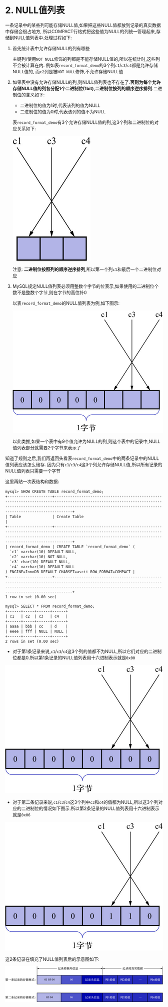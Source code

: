 # 2. NULL值列表

一条记录中的某些列可能存储NULL值,如果把这些NULL值都放到记录的真实数据中存储会很占地方,
所以COMPACT行格式把这些值为NULL的列统一管理起来,存储到NULL值列表中.处理过程如下:

1. 首先统计表中允许存储NULL的列有哪些

    主键列/使用`NOT NULL`修饰的列都是不能存储NULL值的,所以在统计时,这些列不会被计算在内.
    例如表`record_format_demo`的3个列`c1`/`c3`/`c4`都是允许存储NULL值的,
    而`c2`列是被`NOT NULL`修饰,不允许存储NULL值

2. 如果表中没有允许存储NULL的列,则NULL值列表也不存在了.**否则为每个允许存储NULL值的列各分配1个二进制位(1bit),二进制位按列的顺序逆序排列**.二进制位的含义如下:

    - 二进制位的值为1时,代表该列的值为NULL
    - 二进制位的值为0时,代表该列的值不为NULL

    表`record_format_demo`有3个允许存储NULL值的列,这3个列和二进制位的对应关系如下:

    ![允许为NULL的列和二进制位的对应关系](./img/允许为NULL的列和二进制位的对应关系.jpg)

    注意: **二进制位按照列的顺序逆序排列**,所以第一个列`c1`和最后一个二进制位对应

3.  MySQL规定NULL值列表必须用整数个字节的位表示,如果使用的二进制位个数不是整数个字节,则在字节的高位补0

    以表`record_format_demo`的NULL值列表为例,如下图示:

    ![字节高位补0的NULL值列表](./img/字节高位补0的NULL值列表.jpg)

    以此类推,如果一个表中有9个值允许为NULL的列,则这个表中的记录中,NULL值列表部分就需要2个字节来表示了

知道了规则之后,我们再返回头看表`record_format_demo`中的两条记录中的NULL值列表应该怎么储存.
因为只有`c1`/`c3`/`c4`这3个列允许存储NULL值,所以所有记录的NULL值列表只需要一个字节

这里再贴一次表结构和数据:

```
mysql> SHOW CREATE TABLE record_format_demo;
+--------------------+--------------------------------------------------------------------------------------------------------------------------------------------------------------------------------------------------------------------------+
| Table              | Create Table                                                                                                                                                                                                             |
+--------------------+--------------------------------------------------------------------------------------------------------------------------------------------------------------------------------------------------------------------------+
| record_format_demo | CREATE TABLE `record_format_demo` (
  `c1` varchar(10) DEFAULT NULL,
  `c2` varchar(10) NOT NULL,
  `c3` char(10) DEFAULT NULL,
  `c4` varchar(10) DEFAULT NULL
) ENGINE=InnoDB DEFAULT CHARSET=ascii ROW_FORMAT=COMPACT |
+--------------------+--------------------------------------------------------------------------------------------------------------------------------------------------------------------------------------------------------------------------+
1 row in set (0.00 sec)
```

```
mysql> SELECT * FROM record_format_demo;
+------+-----+------+------+
| c1   | c2  | c3   | c4   |
+------+-----+------+------+
| aaaa | bbb | cc   | d    |
| eeee | fff | NULL | NULL |
+------+-----+------+------+
2 rows in set (0.00 sec)
```

- 对于第1条记录来说,`c1`/`c3`/`c4`这3个列的值都不为NULL,所以它们对应的二进制位都是0.所以第1条记录的NULL值列表用十六进制表示就是`0x00`

![第1条记录的NULL值列表](./img/第1条记录的NULL值列表.jpg)

- 对于第二条记录来说,`c1`/`c3`/`c4`这3个列中`c3`和`c4`的值都为NULL,所以这3个列对应的二进制位的情况如下图示.所以第2条记录的NULL值列表用十六进制表示就是`0x06`

![第2条记录的NULL值列表](./img/第2条记录的NULL值列表.jpg)

这2条记录在填充了NULL值列表后的示意图如下:

![2条记录在填充NULL值列表后的示意图](./img/2条记录在填充NULL值列表后的示意图.jpg)